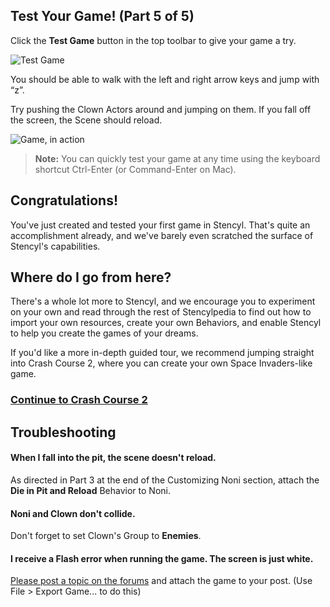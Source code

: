 ## Test Your Game! (Part 5 of 5)
Click the **Test Game** button in the top toolbar to give your game a try.

![Test Game](https://raw.githubusercontent.com/Stencyl/stencylpedia/master/crash-course-1/images/crash-course-57.png)

You should be able to walk with the left and right arrow keys and jump with “z”. 

Try pushing the Clown Actors around and jumping on them. If you fall off the screen, the Scene should reload.

![Game, in action](https://raw.githubusercontent.com/Stencyl/stencylpedia/master/crash-course-1/images/crash-course-58.png)

> **Note:** You can quickly test your game at any time using the keyboard shortcut Ctrl-Enter (or Command-Enter on Mac).

## Congratulations!
You've just created and tested your first game in Stencyl. That's quite an accomplishment already, and we've barely even scratched the surface of Stencyl's capabilities.

## Where do I go from here?
There's a whole lot more to Stencyl, and we encourage you to experiment on your own and read through the rest of Stencylpedia to find out how to import your own resources, create your own Behaviors, and enable Stencyl to help you create the games of your dreams.

If you'd like a more in-depth guided tour, we recommend jumping straight into Crash Course 2, where you can create your own Space Invaders-like game.

### [Continue to Crash Course 2](http://www.stencyl.com/help/view/crash-course-invaders-1/)

## Troubleshooting

#### When I fall into the pit, the scene doesn't reload.
As directed in Part 3 at the end of the Customizing Noni section, attach the **Die in Pit and Reload** Behavior to Noni.

#### Noni and Clown don't collide.
Don't forget to set Clown's Group to **Enemies**.
 
#### I receive a Flash error when running the game. The screen is just white.
[Please post a topic on the forums](http://community.stencyl.com/index.php/board,3.0.html) and attach the game to your post. (Use File > Export Game... to do this)

